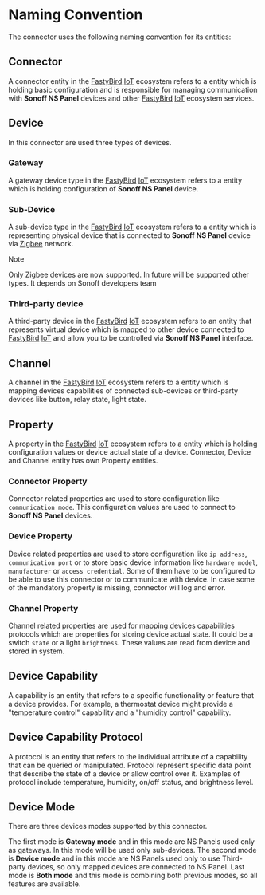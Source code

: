 # Naming Convention

The connector uses the following naming convention for its entities:

## Connector

A connector entity in the [FastyBird](https://www.fastybird.com) [IoT](https://en.wikipedia.org/wiki/Internet_of_things) ecosystem refers to a entity which is holding basic configuration
and is responsible for managing communication with **Sonoff NS Panel** devices and other [FastyBird](https://www.fastybird.com) [IoT](https://en.wikipedia.org/wiki/Internet_of_things) ecosystem services.

## Device

In this connector are used three types of devices.

### Gateway

A gateway device type in the [FastyBird](https://www.fastybird.com) [IoT](https://en.wikipedia.org/wiki/Internet_of_things) ecosystem refers to a entity which is holding configuration of
**Sonoff NS Panel** device.

### Sub-Device

A sub-device type in the [FastyBird](https://www.fastybird.com) [IoT](https://en.wikipedia.org/wiki/Internet_of_things) ecosystem refers to a entity which is representing physical device
that is connected to **Sonoff NS Panel** device via [Zigbee](https://en.wikipedia.org/wiki/Zigbee) network.

> [!NOTE]
Only Zigbee devices are now supported. In future will be supported other types. It depends on Sonoff developers team

### Third-party device

A third-party device in the [FastyBird](https://www.fastybird.com) [IoT](https://en.wikipedia.org/wiki/Internet_of_things) ecosystem refers to an entity that represents virtual device which
is mapped to other device connected to [FastyBird](https://www.fastybird.com) [IoT](https://en.wikipedia.org/wiki/Internet_of_things) and allow you to be controlled via **Sonoff NS Panel** interface.

## Channel

A channel in the [FastyBird](https://www.fastybird.com) [IoT](https://en.wikipedia.org/wiki/Internet_of_things) ecosystem refers to a entity which is mapping devices capabilities of connected
sub-devices or third-party devices like button, relay state, light state.

## Property

A property in the [FastyBird](https://www.fastybird.com) [IoT](https://en.wikipedia.org/wiki/Internet_of_things) ecosystem refers to a entity which is holding configuration values or
device actual state of a device. Connector, Device and Channel entity has own Property entities.

### Connector Property

Connector related properties are used to store configuration like `communication mode`. This configuration values are used
to connect to **Sonoff NS Panel** devices.

### Device Property

Device related properties are used to store configuration like `ip address`, `communication port` or to store basic device information
like `hardware model`, `manufacturer` or `access credential`. Some of them have to be configured to be able to use this connector
or to communicate with device. In case some of the mandatory property is missing, connector will log and error.

### Channel Property

Channel related properties are used for mapping devices capabilities protocols which are properties for storing device actual state.
It could be a switch `state` or a light `brightness`. These values are read from device and stored in system.

## Device Capability

A capability is an entity that refers to a specific functionality or feature that a device provides. For example,
a thermostat device might provide a "temperature control" capability and a "humidity control" capability.

## Device Capability Protocol

A protocol is an entity that refers to the individual attribute of a capability that can be queried or manipulated.
Protocol represent specific data point that describe the state of a device or allow control over it.
Examples of protocol include temperature, humidity, on/off status, and brightness level.

## Device Mode

There are three devices modes supported by this connector.

The first mode is **Gateway mode** and in this mode are NS Panels used only as gateways. In this mode will be used only sub-devices.
The second mode is **Device mode** and in this mode are NS Panels used only to use Third-party devices, so only mapped devices
are connected to NS Panel. Last mode is **Both mode** and this mode is combining both previous modes, so all features are available.
